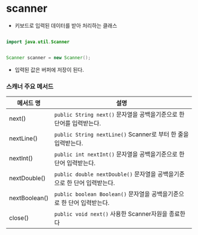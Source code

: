 # scanner

- 키보드로 입력된 데이터를 받아 처리하는 클래스

```java

import java.util.Scanner


Scanner scanner = new Scanner();

```
- 입력된 값은 버퍼에 저장이 된다.



### 스캐너 주요 메서드

|메서드 명| 설명|
|---|---|
|next()|`public String next()` 문자열을 공백을기준으로 한 단어를 입력받는다.|
|nextLine()|`public String nextLine()` Scanner로 부터 한 줄을 입력받는다.|
|nextInt()|`public int nextInt()` 문자열을 공백을기준으로 한 단어 입력받는다.|
|nextDouble()|`public double nextDouble()` 문자열을 공백을기준으로 한 단어 입력받는다.|
|nextBoolean()|`public boolean Boolean()` 문자열을 공백을기준으로 한 단어 입력받는다.|
|close()|`public void next()`  사용한 Scanner자원을 종료한다|


